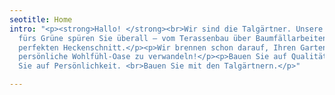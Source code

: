 ```yaml
---
seotitle: Home
intro: "<p><strong>Hallo! </strong><br>Wir sind die Talgärtner. Unsere Leidenschaft
  fürs Grüne spüren Sie überall – vom Terassenbau über Baumfällarbeiten bis hin zum
  perfekten Heckenschnitt.</p><p>Wir brennen schon darauf, Ihren Garten in die ganz
  persönliche Wohlfühl-Oase zu verwandeln!</p><p>Bauen Sie auf Qualität. <br>Bauen
  Sie auf Persönlichkeit. <br>Bauen Sie mit den Talgärtnern.</p>"

---
```

